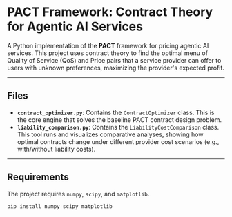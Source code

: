 # PACT Framework: Contract Theory for Agentic AI Services

A Python implementation of the **PACT** framework for pricing agentic AI services. This project uses contract theory to find the optimal menu of Quality of Service (QoS) and Price pairs that a service provider can offer to users with unknown preferences, maximizing the provider's expected profit.

***
## Files

* **`contract_optimizer.py`**: Contains the `ContractOptimizer` class. This is the core engine that solves the baseline PACT contract design problem.
* **`liability_comparison.py`**: Contains the `LiabilityCostComparison` class. This tool runs and visualizes comparative analyses, showing how optimal contracts change under different provider cost scenarios (e.g., with/without liability costs).

***
## Requirements

The project requires `numpy`, `scipy`, and `matplotlib`.

```bash
pip install numpy scipy matplotlib